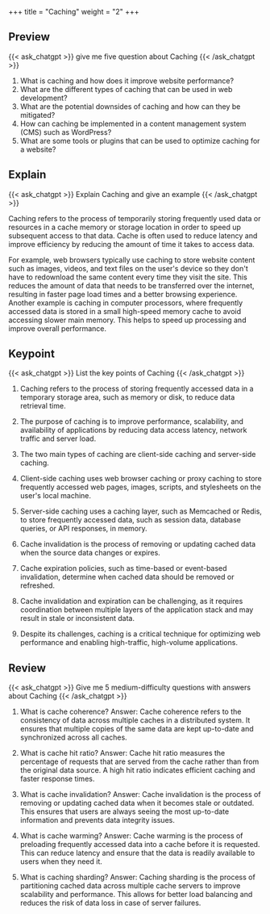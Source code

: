 +++
title = "Caching"
weight = "2"
+++
## Preview
{{< ask_chatgpt >}}
give me five question about Caching
{{< /ask_chatgpt >}}



1. What is caching and how does it improve website performance?
2. What are the different types of caching that can be used in web development?
3. What are the potential downsides of caching and how can they be mitigated?
4. How can caching be implemented in a content management system (CMS) such as WordPress?
5. What are some tools or plugins that can be used to optimize caching for a website?   

## Explain
{{< ask_chatgpt >}}
Explain Caching and give an example
{{< /ask_chatgpt >}}



Caching refers to the process of temporarily storing frequently used data or resources in a cache memory or storage location in order to speed up subsequent access to that data. Cache is often used to reduce latency and improve efficiency by reducing the amount of time it takes to access data.

For example, web browsers typically use caching to store website content such as images, videos, and text files on the user's device so they don't have to redownload the same content every time they visit the site. This reduces the amount of data that needs to be transferred over the internet, resulting in faster page load times and a better browsing experience. Another example is caching in computer processors, where frequently accessed data is stored in a small high-speed memory cache to avoid accessing slower main memory. This helps to speed up processing and improve overall performance.   

## Keypoint
{{< ask_chatgpt >}}
List the key points of Caching
{{< /ask_chatgpt >}}



1. Caching refers to the process of storing frequently accessed data in a temporary storage area, such as memory or disk, to reduce data retrieval time.

2. The purpose of caching is to improve performance, scalability, and availability of applications by reducing data access latency, network traffic and server load.

3. The two main types of caching are client-side caching and server-side caching.

4. Client-side caching uses web browser caching or proxy caching to store frequently accessed web pages, images, scripts, and stylesheets on the user's local machine.

5. Server-side caching uses a caching layer, such as Memcached or Redis, to store frequently accessed data, such as session data, database queries, or API responses, in memory.

6. Cache invalidation is the process of removing or updating cached data when the source data changes or expires.

7. Cache expiration policies, such as time-based or event-based invalidation, determine when cached data should be removed or refreshed.

8. Cache invalidation and expiration can be challenging, as it requires coordination between multiple layers of the application stack and may result in stale or inconsistent data.

9. Despite its challenges, caching is a critical technique for optimizing web performance and enabling high-traffic, high-volume applications.   

## Review
{{< ask_chatgpt >}}
Give me 5 medium-difficulty questions with answers about Caching
{{< /ask_chatgpt >}}



1. What is cache coherence?
Answer: Cache coherence refers to the consistency of data across multiple caches in a distributed system. It ensures that multiple copies of the same data are kept up-to-date and synchronized across all caches.

2. What is cache hit ratio?
Answer: Cache hit ratio measures the percentage of requests that are served from the cache rather than from the original data source. A high hit ratio indicates efficient caching and faster response times.

3. What is cache invalidation?
Answer: Cache invalidation is the process of removing or updating cached data when it becomes stale or outdated. This ensures that users are always seeing the most up-to-date information and prevents data integrity issues.

4. What is cache warming?
Answer: Cache warming is the process of preloading frequently accessed data into a cache before it is requested. This can reduce latency and ensure that the data is readily available to users when they need it.

5. What is caching sharding?
Answer: Caching sharding is the process of partitioning cached data across multiple cache servers to improve scalability and performance. This allows for better load balancing and reduces the risk of data loss in case of server failures.   

